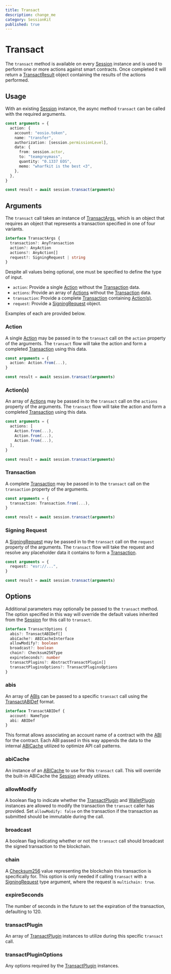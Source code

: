 ```yaml
---
title: Transact
description: change_me
category: SessionKit
published: true
---
```


# Transact

The `transact` method is available on every [Session](/docs/sessionkit/session) instance and is used to perform one or more actions against smart contracts. Once completed it will return a [TransactResult](/docs/sessionkit/transact-result) object containing the results of the actions performed.

## Usage

With an existing [Session](/docs/sessionkit/session) instance, the async method `transact` can be called with the required arguments.

```ts
const arguments = {
  action: {
    account: "eosio.token",
    name: "transfer",
    authorization: [session.permissionLevel],
    data: {
      from: session.actor,
      to: "teamgreymass",
      quantity: "0.1337 EOS",
      memo: "wharfkit is the best <3",
    },
  },
}

const result = await session.transact(arguments)
```

## Arguments

The `transact` call takes an instance of [TransactArgs](https://wharfkit.github.io/session/interfaces/TransactArgs.html), which is an object that requires an object that represents a transaction specified in one of four variants.

```ts
interface TransactArgs {
  transaction?: AnyTransaction
  action?: AnyAction
  actions?: AnyAction[]
  request?: SigningRequest | string
}
```

Despite all values being optional, one must be specified to define the type of input.

- `action`: Provide a single [Action](#) without the [Transaction](#) data.
- `actions`: Provide an array of [Actions](#) without the [Transaction](#) data.
- `transaction`: Provide a complete [Transaction](#) containing [Action(s)](#).
- `request`: Provide a [SigningRequest](#) object.

Examples of each are provided below.

### Action

A single [Action](#) may be passed in to the `transact` call on the `action` property of the arguments. The `transact` flow will take the action and form a completed [Transaction](#) using this data.

```ts
const arguments = {
  action: Action.from(...),
}

const result = await session.transact(arguments)
```

### Action(s)

An array of [Actions](#) may be passed in to the `transact` call on the `actions` property of the arguments. The `transact` flow will take the action and form a completed [Transaction](#) using this data.

```ts
const arguments = {
  actions: [
    Action.from(...),
    Action.from(...),
    Action.from(...),
  ],
}

const result = await session.transact(arguments)
```

### Transaction

A complete [Transaction](#) may be passed in to the `transact` call on the `transaction` property of the arguments.

```ts
const arguments = {
  transaction: Transaction.from(...),
}

const result = await session.transact(arguments)
```

### Signing Request

A [SigningRequest](#) may be passed in to the `transact` call on the `request` property of the arguments. The `transact` flow will take the request and resolve any placeholder data it contains to form a [Transaction](#).

```ts
const arguments = {
  request: "esr://...",
}

const result = await session.transact(arguments)
```

## Options

Additional parameters may optionally be passed to the `transact` method. The option specified in this way will override the default values inherited from the [Session](/docs/sessionkit/session) for this call to `transact`.

```ts
interface TransactOptions {
  abis?: TransactABIDef[]
  abiCache?: ABICacheInterface
  allowModify?: boolean
  broadcast?: boolean
  chain?: Checksum256Type
  expireSeconds?: number
  transactPlugins?: AbstractTransactPlugin[]
  transactPluginsOptions?: TransactPluginsOptions
}
```

### abis

An array of [ABIs](#) can be passed to a specific `transact` call using the [TransactABIDef](https://wharfkit.github.io/session/interfaces/TransactABIDef.html) format.

```ts
interface TransactABIDef {
  account: NameType
  abi: ABIDef
}
```

This format allows associating an account name of a contract with the [ABI](#) for the contract. Each ABI passed in this way appends the data to the internal [ABICache](#) utilized to optimize API call patterns.

### abiCache

An instance of an [ABICache](#) to use for this `transact` call. This will override the built-in ABICache the [Session](#) already utilizes.

### allowModify

A boolean flag to indicate whether the [TransactPlugin](#) and [WalletPlugin](#) instances are allowed to modify the transaction the `transact` caller has provided. Set `allowModify: false` on the transaction if the transaction as submitted should be immutable during the call.

### broadcast

A boolean flag indicating whether or not the `transact` call should broadcast the signed transaction to the blockchain.

### chain

A [Checksum256](#) value representing the blockchain this transaction is specifically for. This option is only needed if calling `transact` with a [SigningRequest](#) type argument, where the request is `multichain: true`.

### expireSeconds

The number of seconds in the future to set the expiration of the transaction, defaulting to 120.

### transactPlugin

An array of [TransactPlugin](#) instances to utilize during this specific `transact` call.

### transactPluginOptions

Any options required by the [TransactPlugin](#) instances.
